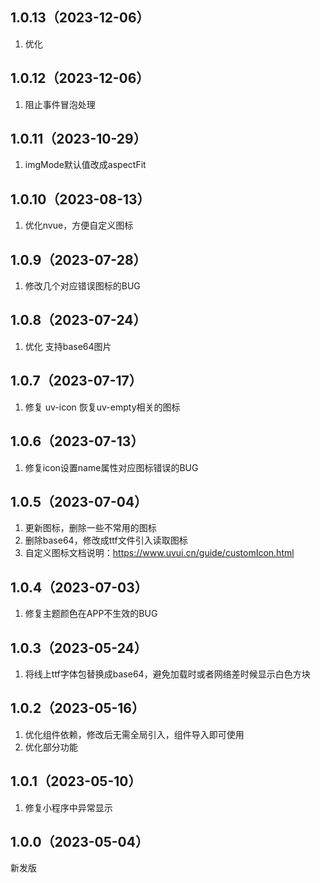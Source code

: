 ## 1.0.13（2023-12-06）
1. 优化
## 1.0.12（2023-12-06）
1. 阻止事件冒泡处理
## 1.0.11（2023-10-29）
1. imgMode默认值改成aspectFit
## 1.0.10（2023-08-13）
1. 优化nvue，方便自定义图标
## 1.0.9（2023-07-28）
1. 修改几个对应错误图标的BUG
## 1.0.8（2023-07-24）
1. 优化 支持base64图片
## 1.0.7（2023-07-17）
1. 修复  uv-icon 恢复uv-empty相关的图标
## 1.0.6（2023-07-13）
1. 修复icon设置name属性对应图标错误的BUG
## 1.0.5（2023-07-04）
1. 更新图标，删除一些不常用的图标
2. 删除base64，修改成ttf文件引入读取图标
3. 自定义图标文档说明：https://www.uvui.cn/guide/customIcon.html
## 1.0.4（2023-07-03）
1. 修复主题颜色在APP不生效的BUG
## 1.0.3（2023-05-24）
1. 将线上ttf字体包替换成base64，避免加载时或者网络差时候显示白色方块
## 1.0.2（2023-05-16）
1. 优化组件依赖，修改后无需全局引入，组件导入即可使用
2. 优化部分功能
## 1.0.1（2023-05-10）
1. 修复小程序中异常显示
## 1.0.0（2023-05-04）
新发版
